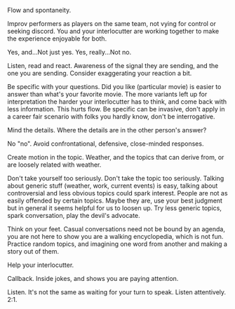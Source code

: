 
Flow and spontaneity.

Improv performers as players on the same team, not vying for control or seeking discord.
You and your interlocutter are working together to make the experience enjoyable for both.

Yes, and...Not just yes.
Yes, really...Not no.

Listen, read and react.
Awareness of the signal they are sending, and the one you are sending.
Consider exaggerating your reaction a bit.

Be specific with your questions.
Did you like (particular movie) is easier to answer than what's your favorite movie.
The more variants left up for interpretation the harder your interlocutter has to think, and come back with less information. This hurts flow.
Be specific can be invasive, don't apply in a career fair scenario with folks you hardly know, don't be interrogative.

Mind the details. Where the details are in the other person's answer?

No "no". Avoid confrontational, defensive, close-minded responses.

Create motion in the topic. Weather, and the topics that can derive from, or are loosely related with weather.

Don't take yourself too seriously. Don't take the topic too seriously.
Talking about generic stuff (weather, work, current events) is easy, talking about controversial and less obvious topics could spark interest.
People are not as easily offended by certain topics. Maybe they are, use your best judgment but in general it seems helpful for us to loosen up.
Try less generic topics, spark conversation, play the devil's advocate.

Think on your feet.
Casual conversations need not be bound by an agenda, you are not here to show you are a walking encyclopedia, which is not fun.
Practice random topics, and imagining one word from another and making a story out of them.

Help your interlocutter.

Callback. Inside jokes, and shows you are paying attention.

Listen. It's not the same as waiting for your turn to speak. Listen attentively. 2:1.
